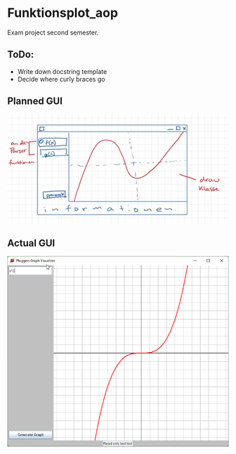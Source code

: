 # Funktionsplot_aop
Exam project second semester.

## ToDo:
- Write down docstring template
- Decide where curly braces go


## Planned GUI
![Image of GUI](documentation/ploggers_gui.jpeg)

## Actual GUI
![Image of GUI](documentation/GUI.png)